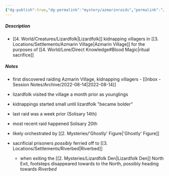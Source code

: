 ```yaml
---
{"dg-publish":true,"dg-permalink":"mystery/azmarinraids","permalink":"/mystery/azmarinraids/","dgHomeLink":true,"dgPassFrontmatter":false}
---
```


##### Description
- [[4. World/Creatures/Lizardfolk|Lizardfolk]] kidnapping villagers in [[3. Locations/Settlements/Azmarin Village|Azmarin Village]] for the purposes of [[4. World/Lore/Direct Knowledge#Blood Magic|ritual sacrifice]]

##### Notes
- first discovered raiding Azmarin Village, kidnapping villagers - [[Inbox - Session Notes/Archive/2022-08-14|2022-08-14]]
- lizardfolk visited the village a month prior as younglings
- kidnappings started small until lizardfolk "became bolder"
- last raid was a week prior (Solisary 14th)
- most recent raid happened Solisary 20th
- likely orchestrated by [[2. Mysteries/'Ghostly' Figure|'Ghostly' Figure]]

- sacrificial prisoners *possibly* ferried off to [[3. Locations/Settlements/Riverbed|Riverbed]]
	- when exiting the [[2. Mysteries/Lizardfolk Den|Lizardfolk Den]] North Exit, footsteps disappeared towards to the North, possibly heading towards *Riverbed*